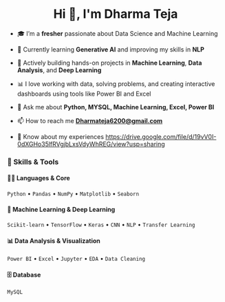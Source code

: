 <h1 align="center">Hi 👋, I'm Dharma Teja</h1>

- 🎓 I’m a **fresher** passionate about Data Science and Machine Learning
- 🌱 Currently learning **Generative AI** and improving my skills in **NLP**
- 🔭 Actively building hands-on projects in **Machine Learning**, **Data Analysis**, and **Deep Learning**
- 📊 I love working with data, solving problems, and creating interactive dashboards using tools like Power BI and Excel
- 💬 Ask me about **Python, MYSQL, Machine Learning, Excel, Power BI**
- 📫 How to reach me **Dharmateja6200@gmail.com**

- 📄 Know about my experiences https://drive.google.com/file/d/19vV0I-0dXGHo35lfRVgjbLxsVdyWhREG/view?usp=sharing

### 🚀 Skills & Tools

#### 👨‍💻 Languages & Core
`Python`  • `Pandas` • `NumPy` • `Matplotlib` • `Seaborn`

#### 🤖 Machine Learning & Deep Learning
`Scikit-learn` • `TensorFlow` • `Keras` • `CNN` • `NLP` • `Transfer Learning`

#### 📊 Data Analysis & Visualization
`Power BI` • `Excel` • `Jupyter` • `EDA` • `Data Cleaning`

#### 🗄️ Database
`MySQL`

